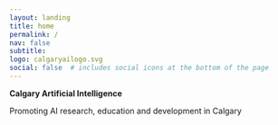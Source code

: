 ```yaml
---
layout: landing
title: home
permalink: /
nav: false
subtitle:
logo: calgaryailogo.svg
social: false  # includes social icons at the bottom of the page
---
```

**Calgary Artificial Intelligence**

Promoting AI research, education and development in Calgary